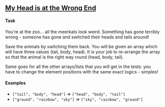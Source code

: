 ## <a href="https://www.codewars.com/kata/my-head-is-at-the-wrong-end">My Head is at the Wrong End</a>

#### Task

You're at the zoo... all the meerkats look weird. Something has gone terribly wrong - someone has gone and switched their heads and tails around!

Save the animals by switching them back. You will be given an array which will have three values (tail, body, head). It is your job to re-arrange the array so that the animal is the right way round (head, body, tail).

Same goes for all the other arrays/lists that you will get in the tests: you have to change the element positions with the same exact logics - simples!

#### Examples

- `["tail", "body", "head"]` => `["head", "body", "tail"]`
- `["ground", "rainbow", "sky"]` => `["sky", "rainbow", "ground"]`
